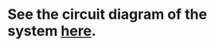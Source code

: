 # See the circuit diagram of the system <a href="WIRING-DIAGRAM-AND-INSTALLATION-DRAWINGS.pdf">here</a>.
